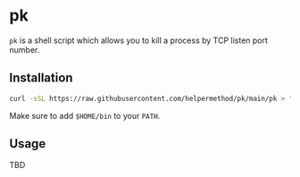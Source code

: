 # pk

`pk` is a shell script which allows you to kill a process by TCP listen port number.

## Installation

```sh
curl -sSL https://raw.githubusercontent.com/helpermethod/pk/main/pk > "$HOME"/bin/pk && chmod +x "$HOME"/bin/pk
```

Make sure to add `$HOME/bin` to your `PATH`.

## Usage

TBD

